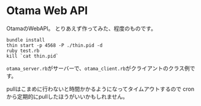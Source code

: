 # Otama Web API

OtamaのWebAPI。
とりあえず作ってみた、程度のものです。

    bundle install
    thin start -p 4568 -P ./thin.pid -d
    ruby test.rb
    kill `cat thin.pid`

`otama_server.rb`がサーバーで、`otama_client.rb`がクライアントのクラス例です。

pullはこまめに行わないと時間かかるようになってタイムアウトするので
cronから定期的にpullしたほうがいいかもしれません。
